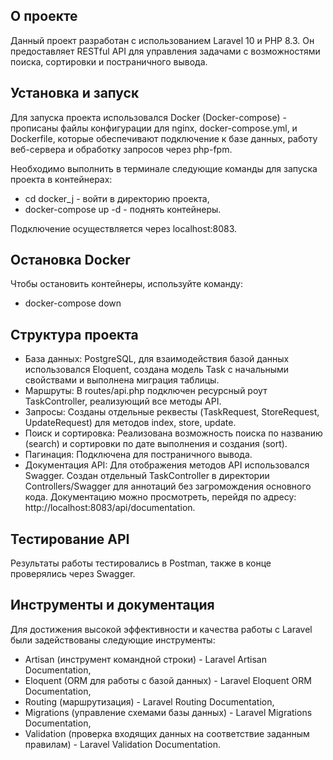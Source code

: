 
## О проекте

Данный проект разработан с использованием Laravel 10 и PHP 8.3. Он предоставляет RESTful API для управления задачами с возможностями поиска, сортировки и постраничного вывода.

## Установка и запуск

Для запуска проекта использовался Docker (Docker-compose) - прописаны файлы конфигурации для nginx, docker-compose.yml, и Dockerfile, которые обеспечивают подключение к базе данных, работу веб-сервера и обработку запросов через php-fpm. 

Необходимо выполнить в терминале следующие команды для запуска проекта в контейнерах:

- cd docker_j - войти в директорию проекта,
- docker-compose up -d - поднять контейнеры. 

Подключение осуществляется через localhost:8083.

## Остановка Docker

Чтобы остановить контейнеры, используйте команду:

- docker-compose down

## Структура проекта

- База данных: PostgreSQL, для взаимодействия базой данных использовался Eloquent, создана модель Task с начальными свойствами и выполнена миграция таблицы.
- Маршруты: В routes/api.php подключен ресурсный роут TaskController, реализующий все методы API.
- Запросы: Созданы отдельные реквесты (TaskRequest, StoreRequest, UpdateRequest) для методов index, store, update.
- Поиск и сортировка: Реализована возможность поиска по названию (search) и сортировки по дате выполнения и создания (sort).
- Пагинация: Подключена для постраничного вывода.
- Документация API: Для отображения методов API использовался Swagger. Создан отдельный TaskController в директории Controllers/Swagger для аннотаций без загромождения основного кода. Документацию можно просмотреть, перейдя по адресу: http://localhost:8083/api/documentation.

## Тестирование API

Результаты работы тестировались в Postman, также в конце проверялись через Swagger.

## Инструменты и документация

Для достижения высокой эффективности и качества работы с Laravel были задействованы следующие инструменты:

- Artisan (инструмент командной строки) - Laravel Artisan Documentation,
- Eloquent (ORM для работы с базой данных) - Laravel Eloquent ORM Documentation,
- Routing (маршрутизация) - Laravel Routing Documentation,
- Migrations (управление схемами базы данных) - Laravel Migrations Documentation,
- Validation (проверка входящих данных на соответствие заданным правилам) - Laravel Validation Documentation.
